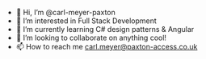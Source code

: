 - 👋 Hi, I’m @carl-meyer-paxton
- 👀 I’m interested in Full Stack Development
- 🌱 I’m currently learning C# design patterns & Angular
- 💞️ I’m looking to collaborate on anything cool!
- 📫 How to reach me carl.meyer@paxton-access.co.uk

<!---
carl-meyer-paxton/carl-meyer-paxton is a ✨ special ✨ repository because its `README.md` (this file) appears on your GitHub profile.
You can click the Preview link to take a look at your changes.
--->
